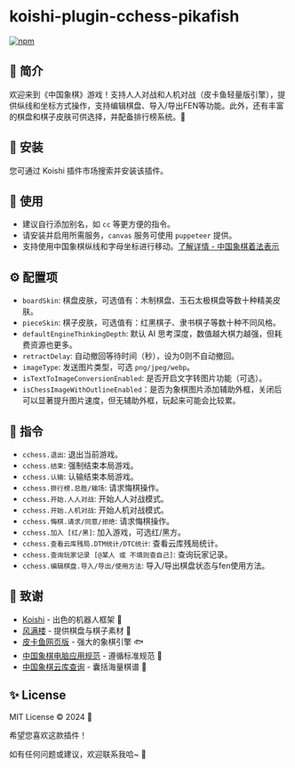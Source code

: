 # koishi-plugin-cchess-pikafish

[![npm](https://img.shields.io/npm/v/koishi-plugin-cchess-pikafish?style=flat-square)](https://www.npmjs.com/package/koishi-plugin-cchess-pikafish)

## 🎐 简介

欢迎来到《中国象棋》游戏！支持人人对战和人机对战（皮卡鱼轻量版引擎），提供纵线和坐标方式操作，支持编辑棋盘、导入/导出FEN等功能。此外，还有丰富的棋盘和棋子皮肤可供选择，并配备排行榜系统。🎪

## 🎉 安装

您可通过 Koishi 插件市场搜索并安装该插件。

## 🌈 使用

- 建议自行添加别名，如 `cc` 等更方便的指令。
- 请安装并启用所需服务，`canvas` 服务可使用 `puppeteer` 提供。
- 支持使用中国象棋纵线和字母坐标进行移动。[了解详情 - 中国象棋着法表示](https://www.xqbase.com/protocol/cchess_move.htm)

## ⚙️ 配置项

- `boardSkin`: 棋盘皮肤，可选值有：木制棋盘、玉石太极棋盘等数十种精美皮肤。
- `pieceSkin`: 棋子皮肤，可选值有：红黑棋子、隶书棋子等数十种不同风格。
- `defaultEngineThinkingDepth`: 默认 AI 思考深度，数值越大棋力越强，但耗费资源也更多。
- `retractDelay`: 自动撤回等待时间（秒），设为0则不自动撤回。
- `imageType`: 发送图片类型，可选 `png/jpeg/webp`。
- `isTextToImageConversionEnabled`: 是否开启文字转图片功能（可选）。
- `isChessImageWithOutlineEnabled`：是否为象棋图片添加辅助外框，关闭后可以显著提升图片速度，但无辅助外框，玩起来可能会比较累。

## 🌼 指令

- `cchess.退出`: 退出当前游戏。
- `cchess.结束`: 强制结束本局游戏。
- `cchess.认输`: 认输结束本局游戏。
- `cchess.排行榜.总胜/输场`: 请求悔棋操作。
- `cchess.开始.人人对战`: 开始人人对战模式。
- `cchess.开始.人机对战`: 开始人机对战模式。
- `cchess.悔棋.请求/同意/拒绝`: 请求悔棋操作。
- `cchess.加入 [红/黑]`: 加入游戏，可选红/黑方。
- `cchess.查看云库残局.DTM统计/DTC统计`: 查看云库残局统计。
- `cchess.查询玩家记录 [@某人 或 不填则查自己]`: 查询玩家记录。
- `cchess.编辑棋盘.导入/导出/使用方法`: 导入/导出棋盘状态与fen使用方法。

## 🍧 致谢

- [Koishi](https://koishi.chat/) - 出色的机器人框架 🤖
- [风满楼]() - 提供棋盘与棋子素材 🎨
- [皮卡鱼网页版](https://xiangqiai.com/#/) - 强大的象棋引擎 🐟
- [中国象棋电脑应用规范](https://www.xqbase.com/protocol/cchess_intro.htm) - 遵循标准规范 📜
- [中国象棋云库查询](https://www.chessdb.cn/query/) - 囊括海量棋谱 📖

## ✨ License

MIT License © 2024 💫

希望您喜欢这款插件！

如有任何问题或建议，欢迎联系我哈~ 🎈
